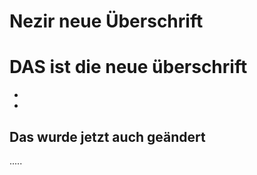 # Nezir neue Überschrift

# DAS ist die neue überschrift

-
-

## Das wurde jetzt auch geändert

.....
